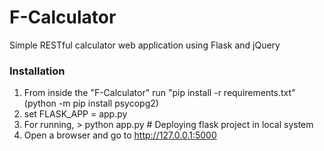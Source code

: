 F-Calculator
===============
Simple RESTful calculator web application using Flask and jQuery

### Installation ###

  1. From inside the "F-Calculator" 
     run "pip install -r requirements.txt"   (python -m pip install psycopg2)
  2. set FLASK_APP = app.py
  2. For running, > python app.py   # Deploying flask project in local system
  3. Open a browser and go to http://127.0.0.1:5000
